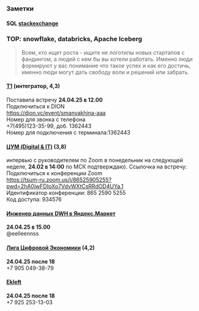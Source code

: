 ### Заметки  

#### SQL [stackexchange](https://data.stackexchange.com/stackoverflow/query/new)  

### TOP: snowflake, databricks, Apache Iceberg  

> Всем, кто ищет роста - ищите не логотипы новых стартапов с фандингом, а людей с кем бы вы хотели работать. Именно люди формируют у вас понимание что такое успех и как его достичь, именно люди могут дать свободу воли и решений или забрать.

#### [Т1](https://voronezh.hh.ru/employer/4649269?dpt=4649269-4649269-innoteh&hhtmFrom=vacancy) (интегратор, 4,3)  
Поставила встречу **24.04.25 в 12.00**  
Подключиться к DION  
https://dion.vc/event/smanyakhina-aaa  
Номер для звонка с телефона  
+7(495)123-35-99, доб. 1362443  
Номер для подключения с терминала:1362443  

#### [ЦУМ (Digital & IT)](https://hh.ru/vacancy/116342335?hhtmFrom=employer_vacancy_responses) (3,8)  
интервью с руководителем по Zoom в понедельник на следующей неделе, **24.02 в 14:00** по МСК подтверждаю). Ссылочка на встречу:  
Подключиться к конференции Zoom  
https://tsum-ru.zoom.us/j/86525905255?pwd=2hA0jwFDIoXo7VdvWXtCsRRdOD4UYa.1  
Идентификатор конференции: 865 2590 5255  
Код доступа: 934576  

#### [Инженер данных DWH в Яндекс.Маркет](https://getmatch.ru/vacancies/21403?s=my_vacancies)  
**24.04.25 в 15.00**  
@eelleennss

#### [Лига Цифровой Экономики](https://voronezh.hh.ru/vacancy/116155206) (4,2)  
**24.04.25 после 18**  
+7 905 049-38-79  

#### [Ekleft](https://ekleft.ru/)  
**24.04.25 после 18**  
+7 925 253-13-03  

